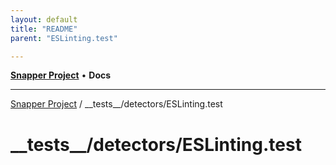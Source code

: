 ```yaml
---
layout: default
title: "README"
parent: "ESLinting.test"

---
```

[**Snapper Project**](../../../README.md) • **Docs**

***

[Snapper Project](../../../README.md) / \_\_tests\_\_/detectors/ESLinting.test

# \_\_tests\_\_/detectors/ESLinting.test
